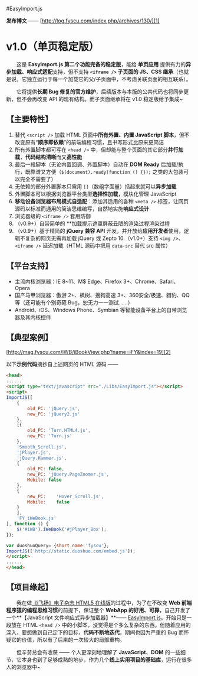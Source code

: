 #EasyImport.js

**发布博文** —— [http://log.fyscu.com/index.php/archives/130/][1]

v1.0（单页稳定版）
=============

　　这是 **EasyImport.js 第二个功能完备的稳定版**，能给 **单页应用** 提供有力的**异步加载、响应式适配**支持，但不支持 **`<iframe />` 子页面的 JS、CSS 继承**（也就是说，它独立运行于每一个加载它的父/子页面中，不考虑关联页面的相互联系）。

　　它将提供**长期 Bug 修复的官方维护**，后续版本与本版的公共代码也将同步更新，但不会再改变 API 的现有结构。而子页面继承将在 v1.0 稳定版给予集成~

【主要特性】
------
 1. 替代 `<script />` 加载 HTML 页面中**所有外置、内置 JavaScript 脚本**，但不改变原有“**顺序即依赖**”的前端编程习惯，且书写形式比原来更简洁
 2. 所有外置脚本都可写在 `<head />` 中，但却能与整个页面的其它部分**并行加载**，**代码结构清晰**而又**高性能**
 3. 最后一段脚本（无论内置回调、外置脚本）自动在 **DOM Ready** 后加载/执行，既靠谱又方便（`$(document).ready(function () {});` 之类的大包装可以完全不需要了）
 4. 无依赖的部分外置脚本只需用 `[]`（数组字面量）括起来就可以**异步加载**
 5. 外置脚本可以根据浏览器平台类型**选择性加载**，模块化管理 JavaScript
 6. **移动设备浏览器布局模式自适配**：添加其适用的各种 `<meta />` 标签，让网页源码以标准而通用的简洁思维编写，自然地实施**响应式设计**
 7. 浏览器级的 `<iframe />` 套用防御
 8. （v0.9+）自带简单的 **加载提示遮罩屏蔽丑陋的渲染过程渲染过程
 9. （v0.9+）基于精简的 **jQuery 兼容 API** 开发，并开放给**应用开发者**使用，逻辑不复杂的网页无需再加载 jQuery 或 Zepto
 10.（v1.0+）支持 `<img />`、`<iframe />` 延迟加载（HTML 源码中把用 `data-src` 替代 src 属性）

【平台支持】
------
 - 主流内核浏览器：IE 8~11、M$ Edge、Firefox 3+、Chrome、Safari、Opera
 - 国产马甲浏览器：傲游 2+、枫树、搜狗高速 3+、360安全/极速、猎豹、QQ 等（还可能有个别奇葩 Bug，恕无力一一测试……）
 - Android、iOS、Windows Phone、Symbian 等智能设备平台上的自带浏览器及其内核控件

【典型案例】
------
[http://mag.fyscu.com/iWB/iBookView.php?name=iFY&index=19][2]

以下**示例代码**摘抄自上述网页的 HTML 源码 ——
```html
<head>
......
<script type="text/javascript" src="./Libs/EasyImport.js"></script>
<script>
ImportJS([
    {
        old_PC: 'jQuery.js',
        new_PC: 'jQuery2.js'
    },
    [{
        old_PC: 'Turn.HTML4.js',
        new_PC: 'Turn.js'
    },
    'Smooth_Scroll.js',
    'jPlayer.js',
    'jQuery.Hammer.js',
    {
        old_PC: false,
        new_PC: 'jQuery.PageZoomer.js',
        Mobile: false
    },
    {
        new_PC:    'Hover_Scroll.js',
        Mobile:    false
    }
    ],
    'FY_iWeBook.js'
], function () {
    $('#iWB').iWeBook('#jPlayer_Box');
});

var duoshuoQuery= {short_name:'fyscu'};
ImportJS(['http://static.duoshuo.com/embed.js']);
</script>
......
</head>
```

【项目缘起】
------
　　我在做[《i飞扬》电子杂志 HTML5 在线版][3]的过程中，为了在不改变 **Web 前端程序猿的编程思维习惯**的前提下，保证整个 **WebApp 的好用、可靠**，自己开发了一个**【JavaScript 文件响应式异步加载器】**—— [EasyImport.js][4]。开始只是一段放在 HTML `<head />` 中的小脚本，没觉得是个多么复杂的东西。但随着应用的深入，要想做到自己定下的目标，**代码不断地迭代**，期间也因为严重的 Bug 而怀疑它的价值，所以有了后来的一次较大的局部重构。

　　但辛劳总会有收获 —— 个人更深刻地理解了 **JavaScript**、**DOM** 的一些细节，它本身也到了足够成熟的地步，作为几个**线上实用项目的基础库**，运行在很多人的浏览器中~



  [1]: http://log.fyscu.com/index.php/archives/130/
  [2]: http://mag.fyscu.com/iWB/iBookView.php?name=iFY&index=19
  [3]: http://mag.fyscu.com
  [4]: http://bbs.fyscu.com/forum.php?mod=viewthread&tid=4808